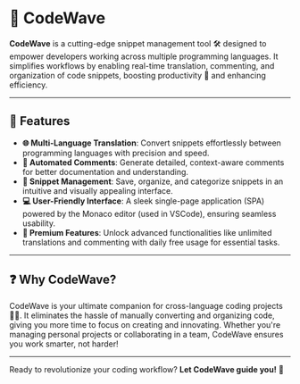 # 🌊 CodeWave 

**CodeWave** is a cutting-edge snippet management tool 🛠️ designed to empower developers working across multiple programming languages. It simplifies workflows by enabling real-time translation, commenting, and organization of code snippets, boosting productivity 🚀 and enhancing efficiency.  

---

## 🌟 Features  

- **🌐 Multi-Language Translation**: Convert snippets effortlessly between programming languages with precision and speed.  
- **📝 Automated Comments**: Generate detailed, context-aware comments for better documentation and understanding.  
- **📂 Snippet Management**: Save, organize, and categorize snippets in an intuitive and visually appealing interface.  
- **💻 User-Friendly Interface**: A sleek single-page application (SPA) powered by the Monaco editor (used in VSCode), ensuring seamless usability.  
- **💎 Premium Features**: Unlock advanced functionalities like unlimited translations and commenting with daily free usage for essential tasks.  

---

## ❓ Why CodeWave?  

CodeWave is your ultimate companion for cross-language coding projects 🧑‍💻. It eliminates the hassle of manually converting and organizing code, giving you more time to focus on creating and innovating. Whether you're managing personal projects or collaborating in a team, CodeWave ensures you work smarter, not harder!  

---

Ready to revolutionize your coding workflow? **Let CodeWave guide you!** 🌈
